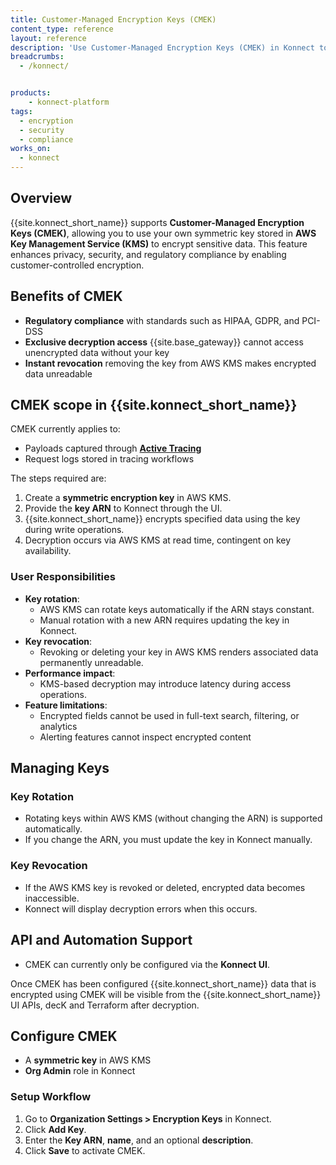 ```yaml
---
title: Customer-Managed Encryption Keys (CMEK)
content_type: reference
layout: reference
description: 'Use Customer-Managed Encryption Keys (CMEK) in Konnect to encrypt sensitive data using keys from your AWS KMS account.'
breadcrumbs:
  - /konnect/


products:
    - konnect-platform
tags:
  - encryption
  - security
  - compliance
works_on:
  - konnect
---
```


## Overview

{{site.konnect_short_name}} supports **Customer-Managed Encryption Keys (CMEK)**, allowing you to use your own symmetric key stored in **AWS Key Management Service (KMS)** to encrypt sensitive data. This feature enhances privacy, security, and regulatory compliance by enabling customer-controlled encryption.

## Benefits of CMEK

* **Regulatory compliance** with standards such as HIPAA, GDPR, and PCI-DSS
* **Exclusive decryption access** {{site.base_gateway}} cannot access unencrypted data without your key
* **Instant revocation** removing the key from AWS KMS makes encrypted data unreadable

## CMEK scope in {{site.konnect_short_name}}

CMEK currently applies to:

* Payloads captured through [**Active Tracing**](/konnect-platform/active-tracing/)
* Request logs stored in tracing workflows

The steps required are: 

1. Create a **symmetric encryption key** in AWS KMS.
1. Provide the **key ARN** to Konnect through the UI.
1. {{site.konnect_short_name}} encrypts specified data using the key during write operations.
1. Decryption occurs via AWS KMS at read time, contingent on key availability.

### User Responsibilities

* **Key rotation**: 
  * AWS KMS can rotate keys automatically if the ARN stays constant.
  * Manual rotation with a new ARN requires updating the key in Konnect.
* **Key revocation**: 
  * Revoking or deleting your key in AWS KMS renders associated data permanently unreadable.
* **Performance impact**: 
  * KMS-based decryption may introduce latency during access operations.
* **Feature limitations**: 
  * Encrypted fields cannot be used in full-text search, filtering, or analytics
  * Alerting features cannot inspect encrypted content


## Managing Keys

### Key Rotation

* Rotating keys within AWS KMS (without changing the ARN) is supported automatically.
* If you change the ARN, you must update the key in Konnect manually.

### Key Revocation

* If the AWS KMS key is revoked or deleted, encrypted data becomes inaccessible.
* Konnect will display decryption errors when this occurs.

## API and Automation Support

* CMEK can currently only be configured via the **Konnect UI**.

Once CMEK has been configured {{site.konnect_short_name}} data that is encrypted using CMEK will be visible from the {{site.konnect_short_name}} UI APIs, decK and Terraform after decryption. 

## Configure CMEK

* A **symmetric key** in AWS KMS
* **Org Admin** role in Konnect

### Setup Workflow

1. Go to **Organization Settings > Encryption Keys** in Konnect.
1. Click **Add Key**.
1. Enter the **Key ARN**, **name**, and an optional **description**.
1. Click **Save** to activate CMEK.
